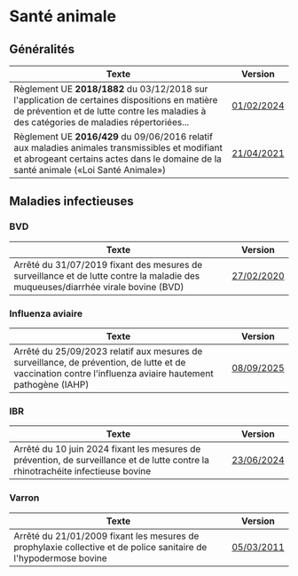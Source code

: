 # Santé animale

## Généralités

| Texte                                                                                                                                                                                      | Version                                                                                       |
| ------------------------------------------------------------------------------------------------------------------------------------------------------------------------------------------ | --------------------------------------------------------------------------------------------- |
| Règlement UE **2018/1882** du 03/12/2018 sur l'application de certaines dispositions en matière de prévention et de lutte contre les maladies à des catégories de maladies répertoriées... | [01/02/2024](https://eur-lex.europa.eu/legal-content/FR/TXT/?uri=CELEX%3A02018R1882-20240201) |
| Règlement UE **2016/429** du 09/06/2016 relatif aux maladies animales transmissibles et modifiant et abrogeant certains actes dans le domaine de la santé animale («Loi Santé Animale»)    | [21/04/2021](https://eur-lex.europa.eu/legal-content/FR/TXT/?uri=CELEX%3A02016R0429-20210421) |


## Maladies infectieuses

### BVD

| Texte                                                                                                                            | Version                                                                    |
| -------------------------------------------------------------------------------------------------------------------------------- | -------------------------------------------------------------------------- |
| Arrêté du 31/07/2019 fixant des mesures de surveillance et de lutte contre la maladie des muqueuses/diarrhée virale bovine (BVD) | [27/02/2020](https://www.legifrance.gouv.fr/loda/id/JORFTEXT000038858861/) |

### Influenza aviaire

| Texte                                                                                                                                                     | Version                                                                    |
| --------------------------------------------------------------------------------------------------------------------------------------------------------- | -------------------------------------------------------------------------- |
| Arrêté du 25/09/2023 relatif aux mesures de surveillance, de prévention, de lutte et de vaccination contre l'influenza aviaire hautement pathogène (IAHP) | [08/09/2025](https://www.legifrance.gouv.fr/loda/id/JORFTEXT000048110961/) |


### IBR

| Texte                                                                                                                            | Version                                                                    |
| -------------------------------------------------------------------------------------------------------------------------------- | -------------------------------------------------------------------------- |
| Arrêté du 10 juin 2024 fixant les mesures de prévention, de surveillance et de lutte contre la rhinotrachéite infectieuse bovine | [23/06/2024](https://www.legifrance.gouv.fr/loda/id/JORFTEXT000049765236/) |

### Varron

| Texte                                                                                                            | Version                                                                   |
| ---------------------------------------------------------------------------------------------------------------- | ------------------------------------------------------------------------- |
| Arrêté du 21/01/2009 fixant les mesures de prophylaxie collective et de police sanitaire de l'hypodermose bovine | [05/03/2011](https://www.legifrance.gouv.fr/loda/id/JORFTEXT000020193248) |
